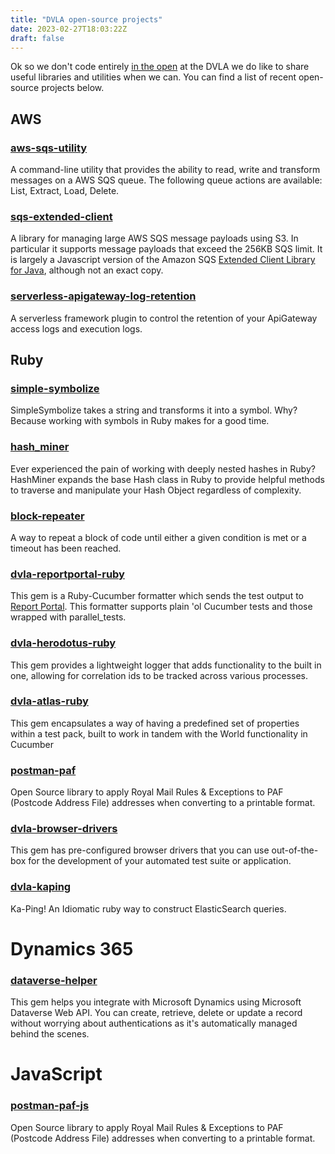 ```yaml
---
title: "DVLA open-source projects"
date: 2023-02-27T18:03:22Z
draft: false
---
```


Ok so we don't code entirely [in the open](https://www.gov.uk/service-manual/service-standard/point-12-make-new-source-code-open) at the DVLA we do like to share useful libraries and utilities when we can. You can find a list of recent open-source projects below.

## AWS

### [aws-sqs-utility](https://github.com/dvla/aws-sqs-utility)

A command-line utility that provides the ability to read, write and transform messages on a AWS SQS queue. The following queue actions are available: List, Extract, Load, Delete.

### [sqs-extended-client](https://github.com/dvla/sqs-extended-client)

A library for managing large AWS SQS message payloads using S3. In particular it supports message payloads that exceed the 256KB SQS limit. It is largely a Javascript version of the Amazon SQS [Extended Client Library for Java](https://github.com/awslabs/amazon-sqs-java-extended-client-lib), although not an exact copy.

### [serverless-apigateway-log-retention](https://github.com/dvla/serverless-apigateway-log-retention)

A serverless framework plugin to control the retention of your ApiGateway access logs and execution logs.

## Ruby

### [simple-symbolize](https://github.com/dvla/simple-symbolize)

SimpleSymbolize takes a string and transforms it into a symbol. Why? Because working with symbols in Ruby makes for a good time.

### [hash_miner](https://github.com/dvla/hash_miner)

Ever experienced the pain of working with deeply nested hashes in Ruby? HashMiner expands the base Hash class in Ruby to provide helpful methods to traverse and manipulate your Hash Object regardless of complexity.

### [block-repeater](https://github.com/dvla/block-repeater)

A way to repeat a block of code until either a given condition is met or a timeout has been reached.

### [dvla-reportportal-ruby](https://github.com/dvla/dvla-reportportal-ruby)

This gem is a Ruby-Cucumber formatter which sends the test output to [Report Portal](https://reportportal.io/). This formatter supports plain 'ol Cucumber tests and those wrapped with parallel_tests.

### [dvla-herodotus-ruby](https://github.com/dvla/herodotus)

This gem provides a lightweight logger that adds functionality to the built in one, allowing for correlation ids to be tracked across various processes.

### [dvla-atlas-ruby](https://github.com/dvla/atlas)

This gem encapsulates a way of having a predefined set of properties within a test pack, built to work in tandem with the World functionality in Cucumber

### [postman-paf](https://github.com/dvla/postman-paf)

Open Source library to apply Royal Mail Rules & Exceptions to PAF (Postcode Address File) addresses when converting to a printable format.

### [dvla-browser-drivers](https://github.com/dvla/dvla-browser-drivers)

This gem has pre-configured browser drivers that you can use out-of-the-box for the development of your automated test suite or application.

### [dvla-kaping](https://github.com/dvla/kaping)

Ka-Ping! An Idiomatic ruby way to construct ElasticSearch queries.

# Dynamics 365

### [dataverse-helper](https://github.com/dvla/dataverse-helper)

This gem helps you integrate with Microsoft Dynamics using Microsoft Dataverse Web API. You can create, retrieve, delete or update a record without worrying about authentications as it's automatically managed behind the scenes.

# JavaScript

### [postman-paf-js](https://github.com/dvla/postman-paf-js)

Open Source library to apply Royal Mail Rules & Exceptions to PAF (Postcode Address File) addresses when converting to a printable format.
